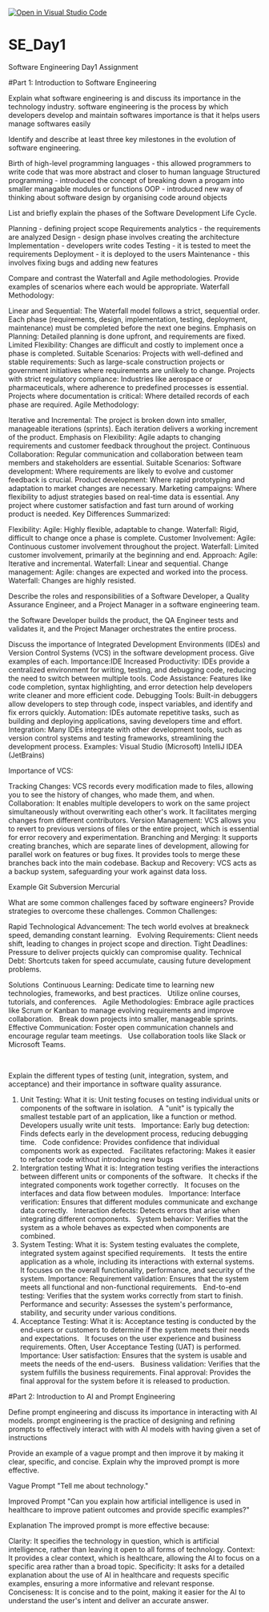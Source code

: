 [![Open in Visual Studio Code](https://classroom.github.com/assets/open-in-vscode-2e0aaae1b6195c2367325f4f02e2d04e9abb55f0b24a779b69b11b9e10269abc.svg)](https://classroom.github.com/online_ide?assignment_repo_id=18394531&assignment_repo_type=AssignmentRepo)
# SE_Day1
Software Engineering Day1 Assignment

#Part 1: Introduction to Software Engineering

Explain what software engineering is and discuss its importance in the technology industry.
software engineering is the process by which developers develop and maintain softwares
importance is that it helps users manage softwares easily


Identify and describe at least three key milestones in the evolution of software engineering.

Birth of high-level programming languages - this allowed programmers to write code that was more abstract and closer to human language
Structured programming - introduced the concept of breaking down a progam into smaller managable modules or functions
OOP - introduced new way of thinking about software design by organising code around objects

List and briefly explain the phases of the Software Development Life Cycle.

Planning - defining project scope
Requirements analytics - the requirements are analyzed
Design - design phase involves creating the architecture
Implementation - developers write codes
Testing - it is tested to meet the requirements
Deployment - it is deployed to the users
Maintenance - this involves fixing bugs and adding new features


Compare and contrast the Waterfall and Agile methodologies. Provide examples of scenarios where each would be appropriate.
Waterfall Methodology:

Linear and Sequential:
The Waterfall model follows a strict, sequential order. Each phase (requirements, design, implementation, testing, deployment, maintenance) must be completed before the next one begins.
Emphasis on Planning:
Detailed planning is done upfront, and requirements are fixed.
Limited Flexibility:
Changes are difficult and costly to implement once a phase is completed.
Suitable Scenarios:
Projects with well-defined and stable requirements: Such as large-scale construction projects or government initiatives where requirements are unlikely to change.
Projects with strict regulatory compliance: Industries like aerospace or pharmaceuticals, where adherence to predefined processes is essential.
Projects where documentation is critical: Where detailed records of each phase are required.
Agile Methodology:

Iterative and Incremental:
The project is broken down into smaller, manageable iterations (sprints).
Each iteration delivers a working increment of the product.
Emphasis on Flexibility:
Agile adapts to changing requirements and customer feedback throughout the project.
Continuous Collaboration:
Regular communication and collaboration between team members and stakeholders are essential.
Suitable Scenarios:
Software development: Where requirements are likely to evolve and customer feedback is crucial.
Product development: Where rapid prototyping and adaptation to market changes are necessary.
Marketing campaigns: Where flexibility to adjust strategies based on real-time data is essential.
Any project where customer satisfaction and fast turn around of working product is needed.
Key Differences Summarized:

Flexibility:
Agile: Highly flexible, adaptable to change.
Waterfall: Rigid, difficult to change once a phase is complete.
Customer Involvement:
Agile: Continuous customer involvement throughout the project.
Waterfall: Limited customer involvement, primarily at the beginning and end.
Approach:
Agile: Iterative and incremental.
Waterfall: Linear and sequential.
Change management:
Agile: changes are expected and worked into the process.
Waterfall: Changes are highly resisted.


Describe the roles and responsibilities of a Software Developer, a Quality Assurance Engineer, and a Project Manager in a software engineering team.

the Software Developer builds the product, the QA Engineer tests and validates it, and the Project Manager orchestrates the entire process.


Discuss the importance of Integrated Development Environments (IDEs) and Version Control Systems (VCS) in the software development process. Give examples of each.
Importance:IDE
Increased Productivity: IDEs provide a centralized environment for writing, testing, and debugging code, reducing the need to switch between multiple tools.
Code Assistance: Features like code completion, syntax highlighting, and error detection help developers write cleaner and more efficient code.
Debugging Tools: Built-in debuggers allow developers to step through code, inspect variables, and identify and fix errors quickly.
Automation: IDEs automate repetitive tasks, such as building and deploying applications, saving developers time and effort.
Integration: Many IDEs integrate with other development tools, such as version control systems and testing frameworks, streamlining the development process.
Examples:
Visual Studio (Microsoft)
IntelliJ IDEA (JetBrains)


Importance of VCS:

Tracking Changes:
VCS records every modification made to files, allowing you to see the history of changes, who made them, and when.
Collaboration:
It enables multiple developers to work on the same project simultaneously without overwriting each other's work.
It facilitates merging changes from different contributors.
Version Management:
VCS allows you to revert to previous versions of files or the entire project, which is essential for error recovery and experimentation.
Branching and Merging:
It supports creating branches, which are separate lines of development, allowing for parallel work on features or bug fixes.
It provides tools to merge these branches back into the main codebase.
Backup and Recovery:
VCS acts as a backup system, safeguarding your work against data loss.

Example
Git
Subversion
Mercurial



What are some common challenges faced by software engineers? Provide strategies to overcome these challenges.
Common Challenges:

Rapid Technological Advancement:
The tech world evolves at breakneck speed, demanding constant learning.   
Evolving Requirements:
Client needs shift, leading to changes in project scope and direction.
Tight Deadlines:
Pressure to deliver projects quickly can compromise quality.
Technical Debt:
Shortcuts taken for speed accumulate, causing future development problems.

 Solutions  
Continuous Learning:
Dedicate time to learning new technologies, frameworks, and best practices.   
Utilize online courses, tutorials, and conferences.   
Agile Methodologies:
Embrace agile practices like Scrum or Kanban to manage evolving requirements and improve collaboration.   
Break down projects into smaller, manageable sprints.   
Effective Communication:
Foster open communication channels and encourage regular team meetings.   
Use collaboration tools like Slack or Microsoft Teams.

   


Explain the different types of testing (unit, integration, system, and acceptance) and their importance in software quality assurance.
1. Unit Testing:
What it is:
Unit testing focuses on testing individual units or components of the software in isolation.   
A "unit" is typically the smallest testable part of an application, like a function or method.   
Developers usually write unit tests.   
Importance:
Early bug detection: Finds defects early in the development process, reducing debugging time.   
Code confidence: Provides confidence that individual components work as expected.   
Facilitates refactoring: Makes it easier to refactor code without introducing new bugs
2. Intergration testing
What it is:
Integration testing verifies the interactions between different units or components of the software.   
It checks if the integrated components work together correctly.   
It focuses on the interfaces and data flow between modules.   
Importance:
Interface verification: Ensures that different modules communicate and exchange data correctly.   
Interaction defects: Detects errors that arise when integrating different components.   
System behavior: Verifies that the system as a whole behaves as expected when components are combined.
3. System Testing:
What it is:
System testing evaluates the complete, integrated system against specified requirements.   
It tests the entire application as a whole, including its interactions with external systems.   
It focuses on the overall functionality, performance, and security of the system.
Importance:
Requirement validation: Ensures that the system meets all functional and non-functional requirements.   
End-to-end testing: Verifies that the system works correctly from start to finish.   
Performance and security: Assesses the system's performance, stability, and security under various conditions.   
4. Acceptance Testing:
What it is:
Acceptance testing is conducted by the end-users or customers to determine if the system meets their needs and expectations.   
It focuses on the user experience and business requirements.
Often, User Acceptance Testing (UAT) is performed.   
Importance:
User satisfaction: Ensures that the system is usable and meets the needs of the end-users.   
Business validation: Verifies that the system fulfills the business requirements.
Final approval: Provides the final approval for the system before it is released to production.


#Part 2: Introduction to AI and Prompt Engineering


Define prompt engineering and discuss its importance in interacting with AI models.
prompt engineering is the practice of designing and refining prompts to effectively interact with with AI models with having given a set of instructions



Provide an example of a vague prompt and then improve it by making it clear, specific, and concise. Explain why the improved prompt is more effective.

Vague Prompt
"Tell me about technology."

Improved Prompt
"Can you explain how artificial intelligence is used in healthcare to improve patient outcomes and provide specific examples?"

Explanation
The improved prompt is more effective because:

Clarity: It specifies the technology in question, which is artificial intelligence, rather than leaving it open to all forms of technology.
Context: It provides a clear context, which is healthcare, allowing the AI to focus on a specific area rather than a broad topic.
Specificity: It asks for a detailed explanation about the use of AI in healthcare and requests specific examples, ensuring a more informative and relevant response.
Conciseness: It is concise and to the point, making it easier for the AI to understand the user's intent and deliver an accurate answer.

